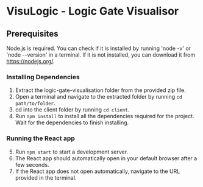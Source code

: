 # VisuLogic - Logic Gate Visualisor

## Prerequisites

Node.js is required. You can check if it is installed by running 'node -v' or 'node --version' in a terminal. If it is not installed, you can download it from https://nodejs.org/.

### Installing Dependencies

1. Extract the logic-gate-visualisation folder from the provided zip file.
2. Open a terminal and navigate to the extracted folder by running `cd path/to/folder`.
3. cd into the client folder by running `cd client`.
4. Run `npm install` to install all the dependencies required for the project. Wait for the dependencies to finish installing. 

### Running the React app

5. Run `npm start` to start a development server.
6. The React app should automatically open in your default browser after a few seconds.
7. If the React app does not open automatically, navigate to the URL provided in the terminal.